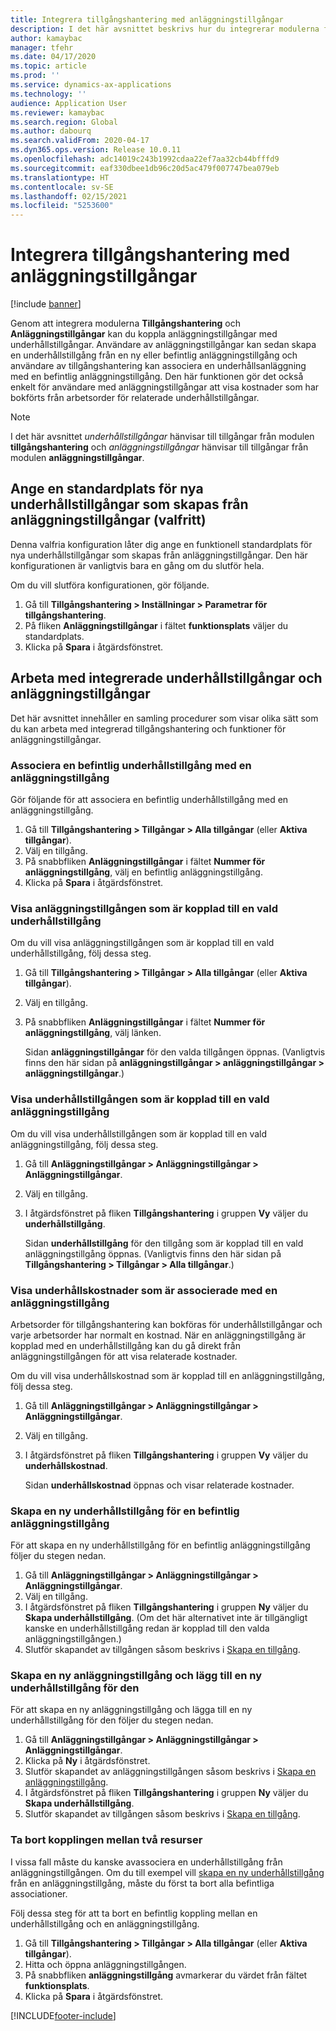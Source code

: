 ```yaml
---
title: Integrera tillgångshantering med anläggningstillgångar
description: I det här avsnittet beskrivs hur du integrerar modulerna för Tillgångshantering och Anläggningstillgångar så att du kan koppla anläggningstillgångar med underhållstillgångar.
author: kamaybac
manager: tfehr
ms.date: 04/17/2020
ms.topic: article
ms.prod: ''
ms.service: dynamics-ax-applications
ms.technology: ''
audience: Application User
ms.reviewer: kamaybac
ms.search.region: Global
ms.author: dabourq
ms.search.validFrom: 2020-04-17
ms.dyn365.ops.version: Release 10.0.11
ms.openlocfilehash: adc14019c243b1992cdaa22ef7aa32cb44bfffd9
ms.sourcegitcommit: eaf330dbee1db96c20d5ac479f007747bea079eb
ms.translationtype: HT
ms.contentlocale: sv-SE
ms.lasthandoff: 02/15/2021
ms.locfileid: "5253600"
---
```

# <a name="integrate-asset-management-with-fixed-assets"></a>Integrera tillgångshantering med anläggningstillgångar

[!include [banner](../../includes/banner.md)]

Genom att integrera modulerna **Tillgångshantering** och **Anläggningstillgångar** kan du koppla anläggningstillgångar med underhållstillgångar. Användare av anläggningstillgångar kan sedan skapa en underhållstillgång från en ny eller befintlig anläggningstillgång och användare av tillgångshantering kan associera en underhållsanläggning med en befintlig anläggningstillgång. Den här funktionen gör det också enkelt för användare med anläggningstillgångar att visa kostnader som har bokförts från arbetsorder för relaterade underhållstillgångar.

> [!NOTE]
> I det här avsnittet *underhållstillgångar* hänvisar till tillgångar från modulen **tillgångshantering** och *anläggningstillgångar* hänvisar till tillgångar från modulen **anläggningstillgångar**.

## <a name="set-a-default-location-for-new-maintenance-assets-that-are-created-from-fixed-assets-optional"></a>Ange en standardplats för nya underhållstillgångar som skapas från anläggningstillgångar (valfritt)

Denna valfria konfiguration låter dig ange en funktionell standardplats för nya underhållstillgångar som skapas från anläggningstillgångar. Den här konfigurationen är vanligtvis bara en gång om du slutför hela.

Om du vill slutföra konfigurationen, gör följande.

1. Gå till **Tillgångshantering \> Inställningar \> Parametrar för tillgångshantering**.
1. På fliken **Anläggningstillgångar** i fältet **funktionsplats** väljer du standardplats.
1. Klicka på **Spara** i åtgärdsfönstret.

## <a name="work-with-integrated-maintenance-assets-and-fixed-assets"></a>Arbeta med integrerade underhållstillgångar och anläggningstillgångar

Det här avsnittet innehåller en samling procedurer som visar olika sätt som du kan arbeta med integrerad tillgångshantering och funktioner för anläggningstillgångar.

### <a name="associate-an-existing-maintenance-asset-with-a-fixed-asset"></a>Associera en befintlig underhållstillgång med en anläggningstillgång

Gör följande för att associera en befintlig underhållstillgång med en anläggningstillgång.

1. Gå till **Tillgångshantering \> Tillgångar \> Alla tillgångar** (eller **Aktiva tillgångar**).
1. Välj en tillgång.
1. På snabbfliken **Anläggningstillgångar** i fältet **Nummer för anläggningstillgång**, välj en befintlig anläggningstillgång.
1. Klicka på **Spara** i åtgärdsfönstret.

### <a name="view-the-fixed-asset-that-is-associated-with-a-selected-maintenance-asset"></a>Visa anläggningstillgången som är kopplad till en vald underhållstillgång

Om du vill visa anläggningstillgången som är kopplad till en vald underhållstillgång, följ dessa steg.

1. Gå till **Tillgångshantering \> Tillgångar \> Alla tillgångar** (eller **Aktiva tillgångar**).
1. Välj en tillgång.
1. På snabbfliken **Anläggningstillgångar** i fältet **Nummer för anläggningstillgång**, välj länken.

    Sidan **anläggningstillgångar** för den valda tillgången öppnas. (Vanligtvis finns den här sidan på **anläggningstillgångar \> anläggningstillgångar \> anläggningstillgångar**.)

### <a name="view-the-maintenance-asset-that-is-associated-with-a-selected-fixed-asset"></a>Visa underhållstillgången som är kopplad till en vald anläggningstillgång

Om du vill visa underhållstillgången som är kopplad till en vald anläggningstillgång, följ dessa steg.

1. Gå till **Anläggningstillgångar \> Anläggningstillgångar \> Anläggningstillgångar**.
1. Välj en tillgång.
1. I åtgärdsfönstret på fliken **Tillgångshantering** i gruppen **Vy** väljer du **underhållstillgång**.

    Sidan **underhållstillgång** för den tillgång som är kopplad till en vald anläggningstillgång öppnas. (Vanligtvis finns den här sidan på **Tillgångshantering \> Tillgångar \> Alla tillgångar**.)

### <a name="view-maintenance-costs-that-are-associated-with-a-fixed-asset"></a>Visa underhållskostnader som är associerade med en anläggningstillgång

Arbetsorder för tillgångshantering kan bokföras för underhållstillgångar och varje arbetsorder har normalt en kostnad. När en anläggningstillgång är kopplad med en underhållstillgång kan du gå direkt från anläggningstillgången för att visa relaterade kostnader.

Om du vill visa underhållskostnad som är kopplad till en anläggningstillgång, följ dessa steg.

1. Gå till **Anläggningstillgångar \> Anläggningstillgångar \> Anläggningstillgångar**.
1. Välj en tillgång.
1. I åtgärdsfönstret på fliken **Tillgångshantering** i gruppen **Vy** väljer du **underhållskostnad**.

    Sidan **underhållskostnad** öppnas och visar relaterade kostnader.

### <a name="create-a-new-maintenance-asset-for-an-existing-fixed-asset"></a><a name="new-maintenance-from-fixed"></a>Skapa en ny underhållstillgång för en befintlig anläggningstillgång

För att skapa en ny underhållstillgång för en befintlig anläggningstillgång följer du stegen nedan.

1. Gå till **Anläggningstillgångar \> Anläggningstillgångar \> Anläggningstillgångar**.
1. Välj en tillgång.
1. I åtgärdsfönstret på fliken **Tillgångshantering** i gruppen **Ny** väljer du **Skapa underhållstillgång**. (Om det här alternativet inte är tillgängligt kanske en underhållstillgång redan är kopplad till den valda anläggningstillgången.)
1. Slutför skapandet av tillgången såsom beskrivs i [Skapa en tillgång](../objects/create-an-object.md).

### <a name="create-a-new-fixed-asset-and-add-a-new-maintenance-asset-for-it"></a>Skapa en ny anläggningstillgång och lägg till en ny underhållstillgång för den

För att skapa en ny anläggningstillgång och lägga till en ny underhållstillgång för den följer du stegen nedan.

1. Gå till **Anläggningstillgångar \> Anläggningstillgångar \> Anläggningstillgångar**.
1. Klicka på **Ny** i åtgärdsfönstret.
1. Slutför skapandet av anläggningstillgången såsom beskrivs i [Skapa en anläggningstillgång](../../../finance/fixed-assets/tasks/create-fixed-asset.md).
1. I åtgärdsfönstret på fliken **Tillgångshantering** i gruppen **Ny** väljer du **Skapa underhållstillgång**.
1. Slutför skapandet av tillgången såsom beskrivs i [Skapa en tillgång](../objects/create-an-object.md).

### <a name="remove-the-association-between-two-assets"></a>Ta bort kopplingen mellan två resurser

I vissa fall måste du kanske avassociera en underhållstillgång från anläggningstillgången. Om du till exempel vill [skapa en ny underhållstillgång](#new-maintenance-from-fixed) från en anläggningstillgång, måste du först ta bort alla befintliga associationer.

Följ dessa steg för att ta bort en befintlig koppling mellan en underhållstillgång och en anläggningstillgång.

1. Gå till **Tillgångshantering \> Tillgångar \> Alla tillgångar** (eller **Aktiva tillgångar**).
1. Hitta och öppna anläggningstillgången.
1. På snabbfliken **anläggningstillgång** avmarkerar du värdet från fältet **funktionsplats**.
1. Klicka på **Spara** i åtgärdsfönstret.


[!INCLUDE[footer-include](../../../includes/footer-banner.md)]